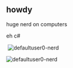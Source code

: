 ## howdy

huge nerd on computers

eh c#

<p>&nbsp;<img align="center" src="https://github-readme-stats.vercel.app/api?username=defaultuser0-nerd&show_icons=true&locale=en" alt="defaultuser0-nerd" /></p>

<p><img align="left" src="https://github-readme-stats.vercel.app/api/top-langs?username=defaultuser0-nerd&show_icons=true&locale=en" alt="defaultuser0-nerd" /></p>
